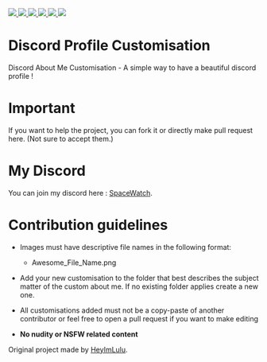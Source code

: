 <a href="https://github.com/SeenKid/discord-profile-customisation"> 
  <img src="https://img.shields.io/github/downloads/SeenKid/discord-profile-customisation/total?color=blue&style=flat-square">
  </img>
</a>
<a href="https://github.com/SeenKid/discord-profile-customisation"> 
  <img src="https://img.shields.io/github/languages/code-size/Seenkid/discord-profile-customisation?style=flat-square">
  </img>
</a>
<a href="https://github.com/SeenKid/discord-profile-customisation"> 
  <img src="https://img.shields.io/github/stars/Seenkid/discord-profile-customisation?style=flat-square">
  </img>
</a>
<a href="https://github.com/SeenKid/discord-profile-customisation"> 
  <img src="https://img.shields.io/github/forks/Seenkid/discord-profile-customisation?style=flat-square">
  </img>
</a>
<a href="https://github.com/SeenKid/discord-profile-customisation"> 
  <img src="https://img.shields.io/github/commit-activity/m/Seenkid/discord-profile-customisation?style=flat-square">
  </img>
</a>
<img src="https://visitor-badge.glitch.me/badge?page_id=SeenKid.discord-profile-customisation" />

# Discord Profile Customisation

Discord About Me Customisation - A simple way to have a beautiful discord profile !

# Important

If you want to help the project, you can fork it or directly make pull request here. (Not sure to accept them.)

# My Discord

You can join my discord here : [SpaceWatch](https://discord.gg/YH8Qbjr2sJ).

# Contribution guidelines

- Images must have descriptive file names in the following format:
  - Awesome_File_Name.png

- Add your new customisation to the folder that best describes the subject matter of the custom about me. If no existing folder applies create a new one.

- All customisations added must not be a copy-paste of another contributor or feel free to open a pull request if you want to make editing

- **No nudity or NSFW related content**


Original project made by [HeyImLulu](https://github.com/Heyimlulu/). 
